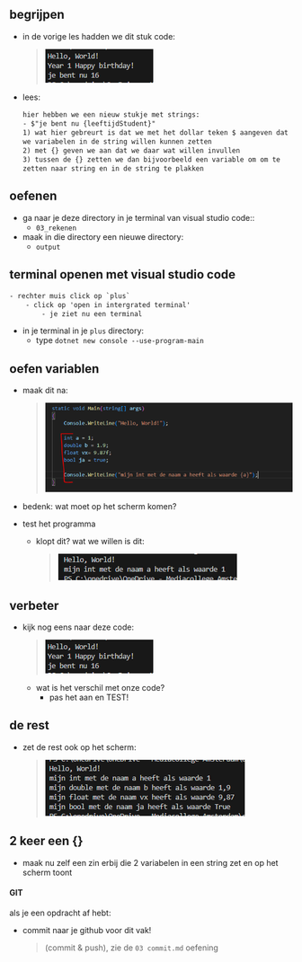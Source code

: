 

## begrijpen

- in de vorige les hadden we dit stuk code:
    > ![](img/test.PNG)
- lees:
    ```
    hier hebben we een nieuw stukje met strings:
    - $"je bent nu {leeftijdStudent}"
    1) wat hier gebreurt is dat we met het dollar teken $ aangeven dat we variabelen in de string willen kunnen zetten
    2) met {} geven we aan dat we daar wat willen invullen
    3) tussen de {} zetten we dan bijvoorbeeld een variable om om te zetten naar string en in de string te plakken 
    ```

## oefenen

- ga naar je deze directory in je terminal van visual studio code::
    - `03_rekenen`
- maak in die directory een nieuwe directory:
    - `output`

## terminal openen met visual studio code

    - rechter muis click op `plus`
        - click op 'open in intergrated terminal'
            - je ziet nu een terminal


- in je terminal in je `plus` directory:
    - type `dotnet new console --use-program-main`


## oefen variablen

- maak dit na:
    > ![](img/varmaak.PNG)

- bedenk: wat moet op het scherm komen?
- test het programma
    - klopt dit? wat we willen is dit:
        > ![](img/willen.PNG)
    
## verbeter

- kijk nog eens naar deze code:
    > ![](img/test.PNG)
    - wat is het verschil met onze code?
        - pas het aan en TEST!


## de rest

- zet de rest ook op het scherm:
    > ![](img/alles.PNG)


## 2 keer een {}

- maak nu zelf een zin erbij die 2 variabelen in een string zet en op het scherm toont


#### GIT

als je een opdracht af hebt:
- commit naar je github voor dit vak!
    > (commit & push), zie de `03 commit.md` oefening
